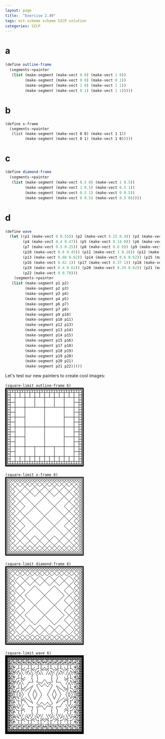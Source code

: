 ```yaml
---
layout: page
title:  "Exercise 2.49"
tags: mit-scheme scheme SICP solution
categories: SICP
---
```

# a
```scheme
(define outline-frame
  (segments->painter
   (list (make-segment (make-vect 0 0) (make-vect 1 0))
         (make-segment (make-vect 0 0) (make-vect 0 1))
         (make-segment (make-vect 1 0) (make-vect 1 1))
         (make-segment (make-vect 0 1) (make-vect 1 1)))))
```
# b
```schme
(define x-frame
  (segments->painter
   (list (make-segment (make-vect 0 0) (make-vect 1 1))
         (make-segment (make-vect 0 1) (make-vect 1 0)))))

```
# c
```scheme
(define diamond-frame
  (segments->painter
   (list (make-segment (make-vect 0.5 0) (make-vect 1 0.5))
         (make-segment (make-vect 1 0.5) (make-vect 0.5 1))
         (make-segment (make-vect 0.5 1) (make-vect 0 0.5))
         (make-segment (make-vect 0 0.5) (make-vect 0.5 0)))))
```
# d
```scheme
(define wave
  (let ((p1 (make-vect 0 0.55)) (p2 (make-vect 0.15 0.4)) (p3 (make-vect 0.29 0.55))
        (p4 (make-vect 0.4 0.47)) (p5 (make-vect 0.14 0)) (p6 (make-vect 0.39 0))
        (p7 (make-vect 0.5 0.25)) (p8 (make-vect 0.6 0)) (p9 (make-vect 0.85 0))
        (p10 (make-vect 0.6 0.45)) (p11 (make-vect 1 0.16)) (p12 (make-vect 1 0.32))
        (p13 (make-vect 0.80 0.62)) (p14 (make-vect 0.6 0.62)) (p15 (make-vect 0.65 0.81))
        (p16 (make-vect 0.62 1)) (p17 (make-vect 0.37 1)) (p18 (make-vect 0.35 0.81))
        (p19 (make-vect 0.4 0.62)) (p20 (make-vect 0.29 0.62)) (p21 (make-vect 0.15 0.57))
        (p22 (make-vect 0 0.78)))   
    (segments->painter
   (list (make-segment p1 p2)
         (make-segment p2 p3)      
         (make-segment p3 p4)
         (make-segment p4 p5)
         (make-segment p6 p7)
         (make-segment p7 p8)
         (make-segment p9 p10)
         (make-segment p10 p11)
         (make-segment p12 p13)
         (make-segment p13 p14)
         (make-segment p14 p15)
         (make-segment p15 p16)
         (make-segment p17 p18)
         (make-segment p18 p19)
         (make-segment p19 p20)
         (make-segment p20 p21)
         (make-segment p21 p22)))))
```
Let's test our new painters to create cool images:

`(square-limit outline-frame 6)`  
![](/images/Ex2.49a.png)

`(square-limit x-frame 6)`  
![](/images/Ex2.49b.png)

`(square-limit diamond-frame 6)`  
![](/images/Ex2.49c.png)

`(square-limit wave 6)`  
![](/images/Ex2.49d.png)
